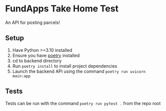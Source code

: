 # FundApps Take Home Test
An API for posting parcels!

## Setup
1. Have Python >=3.10 installed
2. Ensure you have [poetry](https://python-poetry.org/docs/) installed
3. cd to backend directory
4. Run `poetry install` to install project dependencies
5. Launch the backend API using the command `poetry run uvicorn main:app`

## Tests
Tests can be run with the command `poetry run pytest .` from the repo root